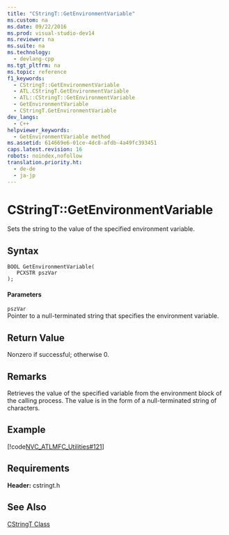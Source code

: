 ```yaml
---
title: "CStringT::GetEnvironmentVariable"
ms.custom: na
ms.date: 09/22/2016
ms.prod: visual-studio-dev14
ms.reviewer: na
ms.suite: na
ms.technology: 
  - devlang-cpp
ms.tgt_pltfrm: na
ms.topic: reference
f1_keywords: 
  - CStringT::GetEnvironmentVariable
  - ATL.CStringT.GetEnvironmentVariable
  - ATL::CStringT::GetEnvironmentVariable
  - GetEnvironmentVariable
  - CStringT.GetEnvironmentVariable
dev_langs: 
  - C++
helpviewer_keywords: 
  - GetEnvironmentVariable method
ms.assetid: 614669e6-01ce-4dc8-afdb-4a49fc393451
caps.latest.revision: 16
robots: noindex,nofollow
translation.priority.ht: 
  - de-de
  - ja-jp
---
```

# CStringT::GetEnvironmentVariable
Sets the string to the value of the specified environment variable.  
  
## Syntax  
  
```  
BOOL GetEnvironmentVariable(  
   PCXSTR pszVar  
);  
```  
  
#### Parameters  
 `pszVar`  
 Pointer to a null-terminated string that specifies the environment variable.  
  
## Return Value  
 Nonzero if successful; otherwise 0.  
  
## Remarks  
 Retrieves the value of the specified variable from the environment block of the calling process. The value is in the form of a null-terminated string of characters.  
  
## Example  
 [!code[NVC_ATLMFC_Utilities#121](../vs140/codesnippet/CPP/cstringt--getenvironmentvariable_1.cpp)]
  
  
## Requirements  
 **Header:** cstringt.h  
  
## See Also  
 [CStringT Class](../vs140/cstringt-class.md)